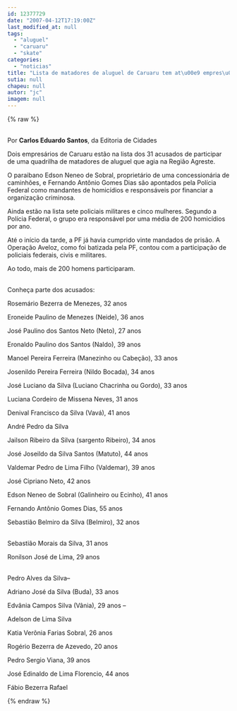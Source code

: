 ```yaml
---
id: 12377729
date: "2007-04-12T17:19:00Z"
last_modified_at: null
tags:
  - "aluguel"
  - "caruaru"
  - "skate"
categories:
  - "noticias"
title: "Lista de matadores de aluguel de Caruaru tem at\u00e9 empres\u00e1rios"
sutia: null
chapeu: null
autor: "jc"
imagem: null
---
```

{% raw %}
<p><br />Por <strong>Carlos Eduardo Santos</strong>, da Editoria de Cidades</p>
<p>Dois empres&aacute;rios de Caruaru est&atilde;o na lista dos 31 acusados de participar de uma quadrilha de matadores de aluguel que agia na Regi&atilde;o Agreste.</p>
<p>O paraibano Edson Neneo de Sobral, propriet&aacute;rio de uma concession&aacute;ria de caminh&otilde;es, e Fernando Ant&ocirc;nio Gomes Dias s&atilde;o apontados pela Pol&iacute;cia Federal como mandantes de homic&iacute;dios e respons&aacute;veis por financiar a organiza&ccedil;&atilde;o criminosa.</p>
<p>Ainda est&atilde;o na lista sete policiais militares e cinco mulheres. Segundo a Pol&iacute;cia Federal, o grupo era respons&aacute;vel por uma m&eacute;dia de 200 homic&iacute;dios por ano.</p>
<p>At&eacute; o in&iacute;cio da tarde, a PF j&aacute; havia cumprido vinte mandados de pris&atilde;o. A Opera&ccedil;&atilde;o Aveloz, como foi batizada pela PF, contou com a participa&ccedil;&atilde;o de policiais federais, civis e militares.</p>
<p>Ao todo, mais de 200 homens participaram.</p>
<p><br />Conhe&ccedil;a parte dos acusados:</p>
<p>Rosem&aacute;rio Bezerra de Menezes, 32 anos</p>
<p>Eroneide Paulino de Menezes (Neide), 36 anos</p>
<p>Jos&eacute; Paulino dos Santos Neto (Neto), 27 anos</p>
<p>Eronaldo Paulino dos Santos (Naldo), 39 anos</p>
<p>Manoel Pereira Ferreira (Manezinho ou Cabe&ccedil;&atilde;o), 33 anos</p>
<p>Josenildo Pereira Ferreira (Nildo Bocada), 34 anos</p>
<p>Jos&eacute; Luciano da Silva (Luciano Chacrinha ou Gordo), 33 anos</p>
<p>Luciana Cordeiro de Missena Neves, 31 anos</p>
<p>Denival Francisco da Silva (Vav&aacute;), 41 anos</p>
<p>Andr&eacute; Pedro da Silva</p>
<p>Jailson Ribeiro da Silva (sargento Ribeiro), 34 anos</p>
<p>Jos&eacute; Joseildo da Silva Santos (Matuto), 44 anos</p>
<p>Valdemar Pedro de Lima Filho (Valdemar), 39 anos</p>
<p>Jos&eacute; Cipriano Neto, 42 anos</p>
<p>Edson Neneo de Sobral (Galinheiro ou Ecinho), 41 anos</p>
<p>Fernando Ant&ocirc;nio Gomes Dias, 55 anos</p>
<p>Sebasti&atilde;o Belmiro da Silva (Belmiro), 32 anos</p>
<p><br />Sebasti&atilde;o Morais da Silva, 31 anos</p>
<p>Ronilson Jos&eacute; de Lima, 29 anos</p>
<p><br />Pedro Alves da Silva&ndash;</p>
<p>Adriano Jos&eacute; da Silva (Buda), 33 anos</p>
<p>Edv&acirc;nia Campos Silva (V&acirc;nia), 29 anos &ndash;</p>
<p>Adelson de Lima Silva</p>
<p>Katia Ver&ocirc;nia Farias Sobral, 26 anos</p>
<p>Rog&eacute;rio Bezerra de Azevedo, 20 anos</p>
<p>Pedro Sergio Viana, 39 anos</p>
<p>Jos&eacute; Edinaldo de Lima Florencio, 44 anos</p>
<p>F&aacute;bio Bezerra Rafael</p>
{% endraw %}